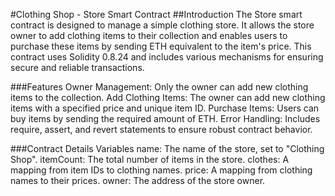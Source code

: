 #Clothing Shop - Store Smart Contract
##Introduction
The Store smart contract is designed to manage a simple clothing store. It allows the store owner to add clothing items to their collection and enables users to purchase these items by sending ETH equivalent to the item's price. This contract uses Solidity 0.8.24 and includes various mechanisms for ensuring secure and reliable transactions.

###Features
Owner Management: Only the owner can add new clothing items to the collection.
Add Clothing Items: The owner can add new clothing items with a specified price and unique item ID.
Purchase Items: Users can buy items by sending the required amount of ETH.
Error Handling: Includes require, assert, and revert statements to ensure robust contract behavior.

###Contract Details
Variables
name: The name of the store, set to "Clothing Shop".
itemCount: The total number of items in the store.
clothes: A mapping from item IDs to clothing names.
price: A mapping from clothing names to their prices.
owner: The address of the store owner.

